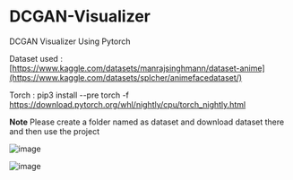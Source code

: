 # DCGAN-Visualizer
DCGAN Visualizer Using Pytorch 

Dataset used : [https://www.kaggle.com/datasets/manrajsinghmann/dataset-anime](https://www.kaggle.com/datasets/splcher/animefacedataset/)

Torch : pip3 install --pre torch -f https://download.pytorch.org/whl/nightly/cpu/torch_nightly.html

**Note** Please create a folder named as dataset and download dataset there and then use the project

![image](https://github.com/Manraj-Mann/DCGAN-Visualizer/assets/81899682/d8da961d-fd87-4880-b829-fef7bc29f4fb)

![image](https://github.com/Manraj-Mann/DCGAN-Visualizer/assets/81899682/db3da699-5bf2-46c4-8988-0ad082c602a5)

